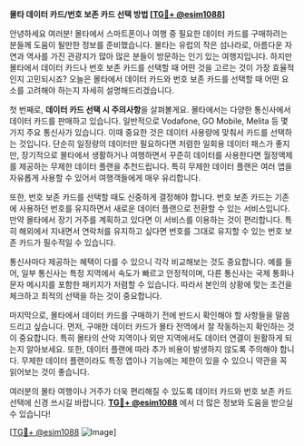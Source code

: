 **몰타 데이터 카드/번호 보존 카드 선택 방법 [[TG💪+ @esim1088](https://t.me/s/esim1088)]**

안녕하세요 여러분! 몰타에서 스마트폰이나 여행 중 필요한 데이터 카드를 구매하려는 분들께 도움이 될만한 정보를 준비했습니다. 몰타는 유럽의 작은 섬나라로, 아름다운 자연과 역사를 가진 관광지가 많아 많은 분들이 방문하는 인기 있는 여행지입니다. 하지만 몰타에서 데이터 카드나 번호 보존 카드를 선택할 때 어떤 것을 고르는 것이 가장 효율적인지 고민되시죠? 오늘은 몰타에서 데이터 카드와 번호 보존 카드를 선택할 때 어떤 요소를 고려해야 하는지 자세히 설명해드리겠습니다.

첫 번째로, **데이터 카드 선택 시 주의사항**을 살펴볼게요. 몰타에서는 다양한 통신사에서 데이터 카드를 판매하고 있습니다. 일반적으로 Vodafone, GO Mobile, Melita 등 몇 가지 주요 통신사가 있습니다. 이때 중요한 것은 데이터 사용량에 맞춰서 카드를 선택하는 것입니다. 단순히 일정량의 데이터만 필요하다면 저렴한 일회용 데이터 패스가 좋지만, 장기적으로 몰타에서 생활하거나 여행하면서 꾸준히 데이터를 사용한다면 월정액제를 제공하는 무제한 데이터 플랜을 추천드립니다. 특히 무제한 데이터 플랜은 여러 앱을 자유롭게 사용할 수 있어서 여행객들에게 매우 유리합니다.

또한, 번호 보존 카드를 선택할 때도 신중하게 결정해야 합니다. 번호 보존 카드는 기존에 사용하던 번호를 유지하면서 새로운 데이터 플랜으로 전환할 수 있는 서비스입니다. 만약 몰타에서 장기 거주를 계획하고 있다면 이 서비스를 이용하는 것이 편리합니다. 특히 해외에서 지내면서 연락처를 유지하고 싶다면 번호를 그대로 유지할 수 있는 번호 보존 카드가 필수적일 수 있습니다.

통신사마다 제공하는 혜택이 다를 수 있으니 각각 비교해보는 것도 중요합니다. 예를 들어, 일부 통신사는 특정 지역에서 속도가 빠르고 안정적이며, 다른 통신사는 국제 통화나 문자 메시지를 포함한 패키지가 저렴할 수 있습니다. 따라서 본인의 상황에 맞는 조건을 체크하고 최적의 선택을 하는 것이 중요합니다.

마지막으로, 몰타에서 데이터 카드를 구매하기 전에 반드시 확인해야 할 사항들을 말씀드리고 싶습니다. 먼저, 구매한 데이터 카드가 몰타 전역에서 잘 작동하는지 확인하는 것이 중요합니다. 특히 몰타의 산악 지역이나 외딴 지역에서도 데이터 연결이 원활하게 되는지 알아보세요. 또한, 데이터 플랜에 따라 추가 비용이 발생하지 않도록 주의해야 합니다. 무제한 데이터 플랜이라도 특정 앱이나 기능에는 제한이 있을 수 있으니 약관을 꼭 읽어보는 것이 좋습니다.

여러분의 몰타 여행이나 거주가 더욱 편리해질 수 있도록 데이터 카드와 번호 보존 카드 선택에 신경 쓰시길 바랍니다. **[TG💪+ @esim1088](https://t.me/s/esim1088)** 에서 더 많은 정보와 도움을 받으실 수 있습니다!

[[TG💪+ @esim1088](https://t.me/s/esim1088) ![Image](https://i.postimg.cc/Y0z9fWf4/image.png)]